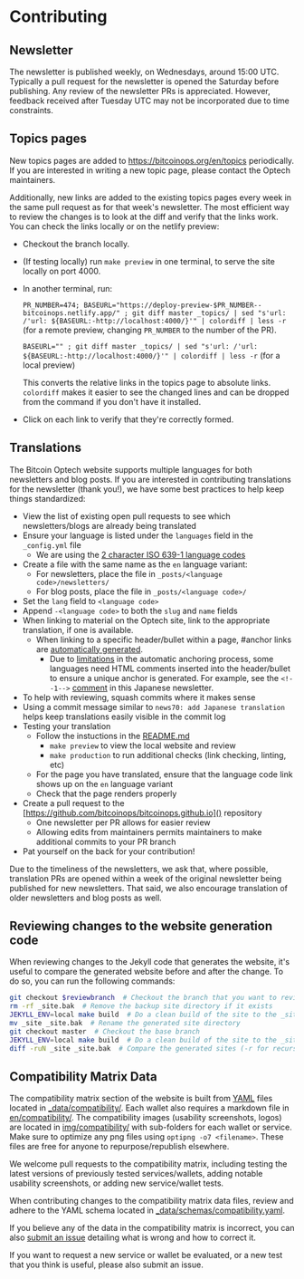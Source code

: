 # Contributing

## Newsletter

The newsletter is published weekly, on Wednesdays, around 15:00 UTC. Typically a
pull request for the newsletter is opened the Saturday before publishing. Any
review of the newsletter PRs is appreciated. However, feedback received after
Tuesday UTC may not be incorporated due to time constraints.

## Topics pages

New topics pages are added to https://bitcoinops.org/en/topics periodically.
If you are interested in writing a new topic page, please contact the Optech
maintainers.

Additionally, new links are added to the existing topics pages every week in
the same pull request as for that week's newsletter. The most efficient way
to review the changes is to look at the diff and verify that the links work.
You can check the links locally or on the netlify preview:

- Checkout the branch locally.
- (If testing locally) run `make preview` in one terminal, to serve the site locally on port 4000.
- In another terminal, run:

  `PR_NUMBER=474; BASEURL="https://deploy-preview-$PR_NUMBER--bitcoinops.netlify.app/" ; git diff master _topics/ | sed "s'url: /'url: ${BASEURL:-http://localhost:4000/}'" | colordiff | less -r`
  (for a remote preview, changing `PR_NUMBER` to the number of the PR).

  `BASEURL="" ; git diff master _topics/ | sed "s'url: /'url: ${BASEURL:-http://localhost:4000/}'" | colordiff | less -r`
  (for a local preview)

  This converts the relative links in the topics page to absolute links.
  `colordiff` makes it easier to see the changed lines and can be dropped from
  the command if you don't have it installed.
- Click on each link to verify that they're correctly formed.

## Translations

The Bitcoin Optech website supports multiple languages for both newsletters and
blog posts. If you are interested in contributing translations for the
newsletter (thank you!), we have some best practices to help keep things
standardized:

- View the list of existing open pull requests to see which newsletters/blogs
  are already being translated
- Ensure your language is listed under the `languages` field in the
  `_config.yml` file
  - We are using the [2 character ISO 639-1 language codes](https://en.wikipedia.org/wiki/List_of_ISO_639-1_codes)
- Create a file with the same name as the `en` language variant:
  - For newsletters, place the file in `_posts/<language code>/newsletters/`
  - For blog posts, place the file in `_posts/<language code>/`
- Set the `lang` field to `<language code>`
- Append `-<language code>` to both the `slug` and `name` fields
- When linking to material on the Optech site, link to the appropriate
  translation, if one is available.
  - When linking to a specific header/bullet within a page, #anchor links are [automatically generated](https://github.com/bitcoinops/bitcoinops.github.io/blob/master/_plugins/auto-anchor.rb).
      - Due to [limitations](https://github.com/bitcoinops/bitcoinops.github.io/pull/349)
        in the automatic anchoring process, some languages need HTML comments
        inserted into the header/bullet to ensure a unique anchor is generated.
        For example, see the `<!--1-->` [comment](https://github.com/bitcoinops/bitcoinops.github.io/commit/4e450d1a1f72219ec50ad91edae605647164d25d#diff-435f99f277721eff9e2f244149575f41R41)
        in this Japanese newsletter.
- To help with reviewing, squash commits where it makes sense
- Using a commit message similar to `news70: add Japanese translation` helps
  keep translations easily visible in the commit log
- Testing your translation
  - Follow the instuctions in the [README.md](https://github.com/bitcoinops/bitcoinops.github.io/blob/master/README.md)
    - `make preview` to view the local website and review
    - `make production` to run additional checks (link checking, linting, etc)
  - For the page you have translated, ensure that the language code link shows
    up on the `en` language variant
  - Check that the page renders properly
- Create a pull request to the
  [https://github.com/bitcoinops/bitcoinops.github.io]() repository
  - One newsletter per PR allows for easier review
  - Allowing edits from maintainers permits maintainers to make additional
    commits to your PR branch
- Pat yourself on the back for your contribution!

Due to the timeliness of the newsletters, we ask that, where possible,
translation PRs are opened within a week of the original newsletter being
published for new newsletters. That said, we also encourage translation of
older newsletters and blog posts as well.

## Reviewing changes to the website generation code

When reviewing changes to the Jekyll code that generates the website, it's useful to compare
the generated website before and after the change. To do so, you can run the following commands:

```bash
git checkout $reviewbranch  # Checkout the branch that you want to review
rm -rf _site.bak  # Remove the backup site directory if it exists
JEKYLL_ENV=local make build  # Do a clean build of the site to the _site directory. The local env is to remove the 'updated' field which causes irrelevant diffs
mv _site _site.bak  # Rename the generated site directory
git checkout master  # Checkout the base branch
JEKYLL_ENV=local make build  # Do a clean build of the site to the _site directory
diff -ruN _site _site.bak  # Compare the generated sites (-r for recursive, -u for unified, -N for new file)
```

## Compatibility Matrix Data

The compatibility matrix section of the website is built from
[YAML](https://yaml.org/) files located in [_data/compatibility/](_data/compatibility/).
Each wallet also requires a markdown file in
[en/compatibility/](en/compatibility/). The compatibility images (usability
screenshots, logos) are located in [img/compatibility/](img/compatibility/) with
sub-folders for each wallet or service. Make sure to optimize any png files using
`optipng -o7 <filename>`. These files are free for anyone to repurpose/republish
elsewhere.

We welcome pull requests to the compatibility matrix, including
testing the latest versions of previously tested services/wallets, adding notable
usability screenshots, or adding new service/wallet tests.

When contributing changes to the compatibility matrix data files, review and adhere to
the YAML schema located in [_data/schemas/compatibility.yaml](_data/schemas/compatibility.yaml).

If you believe any of the data in the compatibility matrix is incorrect, you
can also [submit an issue](../../issues/) detailing what is wrong and how to correct it.

If you want to request a new service or wallet be evaluated, or a new test that you
think is useful, please also submit an issue.
